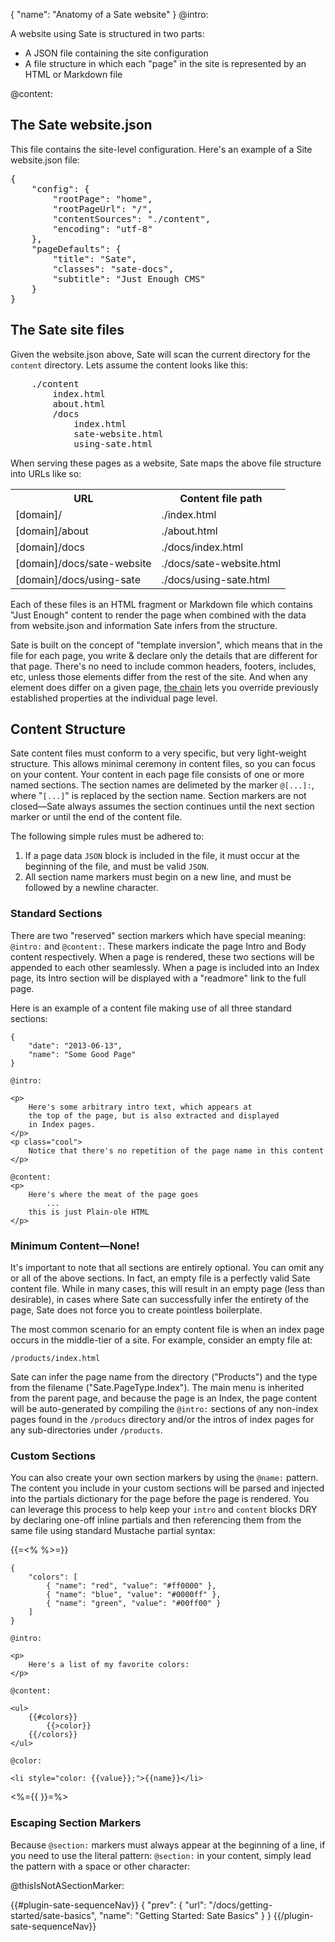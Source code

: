 {
    "name": "Anatomy of a Sate website"
}
@intro:

A website using Sate is structured in two parts: 

 * A JSON file containing the site configuration
 * A file structure in which each "page" in the site is represented by an HTML or Markdown file
 

@content:
## The Sate website.json

This file contains the site-level configuration. Here's an example of a Site website.json file:

<pre class="json">
{
    "config": {
        "rootPage": "home",
        "rootPageUrl": "/",
        "contentSources": "./content",
        "encoding": "utf-8"
    },
    "pageDefaults": {
        "title": "Sate",
        "classes": "sate-docs",
        "subtitle": "Just Enough CMS"
    }
}
</pre>

## The Sate site files

Given the website.json above, Sate will scan the current directory for the `content` directory. Lets assume the content looks like this:

<pre>
    ./content
        index.html
        about.html
        /docs
            index.html
            sate-website.html
            using-sate.html
</pre>

When serving these pages as a website, Sate maps the above file structure into URLs like so:

<table>
    <tr><th>URL</th><th>Content file path</th></tr>
    <tr><td>[domain]/</td><td>./index.html</td></tr>
    <tr><td>[domain]/about</td><td>./about.html</td></tr>
    <tr><td>[domain]/docs</td><td>./docs/index.html</td></tr>
    <tr><td>[domain]/docs/sate-website</td><td>./docs/sate-website.html</td></tr>
    <tr><td>[domain]/docs/using-sate</td><td>./docs/using-sate.html</td></tr>
</table>

Each of these files is an HTML fragment or Markdown file which contains "Just Enough" content to render the page when combined with the data from website.json and information Sate infers from the structure.

Sate is built on the concept of "template inversion", which means that in the file for each page, you write & declare only the details that are different for that page. There's no need to include common headers, footers, includes, etc, unless those elements differ from the rest of the site. And when any element does differ on a given page, [the chain](/docs/sate-chain) lets you override previously established properties at the individual page level.

## Content Structure

Sate content files must conform to a very specific, but very light-weight structure. This allows minimal ceremony in content files, so you can focus on your content. Your content in each page file consists of one or more named sections. The section names are delimeted by the marker `@[...]:`, where "`[...]`" is replaced by the section name. Section markers are not closed—Sate always assumes the section continues until the next section marker or until the end of the content file.

The following simple rules must be adhered to:

 1. If a page data `JSON` block is included in the file, it must occur at the beginning of the file, and must be valid `JSON`.
 2. All section name markers must begin on a new line, and must be followed by a newline character.

### Standard Sections

There are two "reserved" section markers which have special meaning: `@intro:` and `@content:`. These markers indicate the page Intro and Body content respectively. When a page is rendered, these two sections will be appended to each other seamlessly. When a page is included into an Index page, its Intro section will be displayed with a "readmore" link to the full page.

Here is an example of a content file making use of all three standard sections:


    {
        "date": "2013-06-13",
        "name": "Some Good Page"
    }

    @intro:

    <p>
        Here's some arbitrary intro text, which appears at 
        the top of the page, but is also extracted and displayed 
        in Index pages.
    </p>
    <p class="cool">
        Notice that there's no repetition of the page name in this content
    </p>

    @content:
    <p>
        Here's where the meat of the page goes
            ... 
        this is just Plain-ole HTML
    </p>

### Minimum Content—None!

It's important to note that all sections are entirely optional. You can omit any or all of the above sections. In fact, an empty file is a perfectly valid Sate content file. While in many cases, this will result in an empty page (less than desirable), in cases where Sate can successfully infer the entirety of the page, Sate does not force you to create pointless boilerplate. 

The most common scenario for an empty content file is when an index page occurs in the middle-tier of a site. For example, consider an empty file at:
    
    /products/index.html

Sate can infer the page name from the directory ("Products") and the type from the filename ("Sate.PageType.Index"). The main menu is inherited from the parent page, and because the page is an Index, the page content will be auto-generated by compiling the `@intro:` sections of any non-index pages found in the `/producs` directory and/or the intros of index pages for any sub-directories under `/products`.


### Custom Sections

You can also create your own section markers by using the `@name:` pattern. The content you include in your custom sections will be parsed and injected into the partials dictionary for the page before the page is rendered. You can leverage this process to help keep your `intro` and `content` blocks DRY by declaring one-off inline partials and then referencing them from the same file using standard Mustache partial syntax:

{{=<% %>=}}

    {
        "colors": [
            { "name": "red", "value": "#ff0000" },
            { "name": "blue", "value": "#0000ff" },
            { "name": "green", "value": "#00ff00" }
        ]
    }

    @intro:

    <p>
        Here's a list of my favorite colors:
    </p>

    @content:

    <ul>
        {{#colors}}
            {{>color}}
        {{/colors}}
    </ul>

    @color:
    
    <li style="color: {{value}};">{{name}}</li>
    
<%={{ }}=%>

### Escaping Section Markers

Because `@section:` markers must always appear at the beginning of a line, if you need to use the literal pattern: `@section:` in your content, simply lead the pattern with a space or other character:

 @thisIsNotASectionMarker:

{{#plugin-sate-sequenceNav}}
{
    "prev": {
        "url": "/docs/getting-started/sate-basics",
        "name": "Getting Started: Sate Basics"
    }
}
{{/plugin-sate-sequenceNav}}
